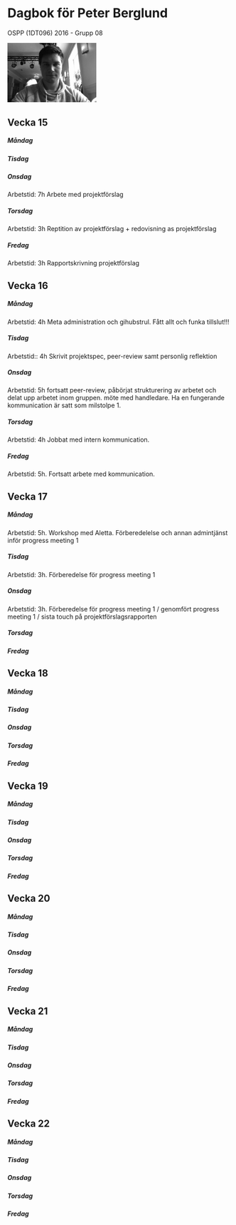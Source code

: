 # Dagbok för Peter Berglund

OSPP (1DT096) 2016 - Grupp 08

<img src="../images/peter.png" width="200">

## Vecka 15

##### Måndag

##### Tisdag

##### Onsdag
Arbetstid: 7h Arbete med projektförslag
##### Torsdag
Arbetstid: 3h Reptition av projektförslag + redovisning as projektförslag 
##### Fredag
Arbetstid: 3h Rapportskrivning projektförslag

## Vecka 16

##### Måndag
Arbetstid: 4h Meta administration och gihubstrul. Fått allt och funka tillslut!!!
##### Tisdag
Arbetstid:: 4h Skrivit projektspec, peer-review samt personlig reflektion 
##### Onsdag
Arbetstid: 5h fortsatt peer-review, påbörjat strukturering av arbetet och delat upp arbetet inom gruppen. möte med handledare. Ha en fungerande kommunication är satt som milstolpe 1.
##### Torsdag
Arbetstid: 4h Jobbat med intern kommunication.
##### Fredag
Arbetstid: 5h. Fortsatt arbete med kommunication.  

## Vecka 17

##### Måndag
Arbetstid: 5h. Workshop med Aletta. Förberedelelse och annan admintjänst inför progress meeting 1
##### Tisdag
Arbetstid: 3h. Förberedelse för progress meeting 1 
##### Onsdag
Arbetstid: 3h. Förberedelse för progress meeting 1 / genomfört progress meeting 1 / sista touch på projektförslagsrapporten
##### Torsdag

##### Fredag

## Vecka 18

##### Måndag

##### Tisdag

##### Onsdag

##### Torsdag

##### Fredag

## Vecka 19

##### Måndag

##### Tisdag

##### Onsdag

##### Torsdag

##### Fredag

## Vecka 20

##### Måndag

##### Tisdag

##### Onsdag

##### Torsdag

##### Fredag

## Vecka 21

##### Måndag

##### Tisdag

##### Onsdag

##### Torsdag

##### Fredag

## Vecka 22

##### Måndag

##### Tisdag

##### Onsdag

##### Torsdag

##### Fredag
